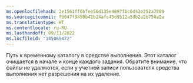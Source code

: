 ```yaml
---
ms.openlocfilehash: 2e1561ff6bfee56d135e4897fbc6d42e252a7809
ms.sourcegitcommit: fb047f9450b41b24afc43d9512a5db2a2b750a2a
ms.translationtype: HT
ms.contentlocale: ru-RU
ms.lasthandoff: 09/11/2022
ms.locfileid: "145069472"
---
```

Путь к временному каталогу в средстве выполнения. Этот каталог очищается в начале и конце каждого задания. Обратите внимание, что файлы не удаляются, если у учетной записи пользователя средства выполнения нет разрешения на их удаление.
